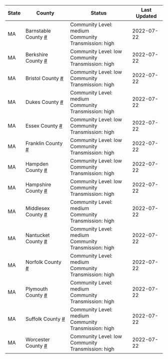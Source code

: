 State | County | Status | Last Updated
--- | --- | --- | --- 
MA | Barnstable County <a href="#barnstable_county">#</a> | <a name="barnstable_county"></a>Community Level: medium<br/>Community Transmission: high | 2022-07-22
MA | Berkshire County <a href="#berkshire_county">#</a> | <a name="berkshire_county"></a>Community Level: low<br/>Community Transmission: high | 2022-07-22
MA | Bristol County <a href="#bristol_county">#</a> | <a name="bristol_county"></a>Community Level: low<br/>Community Transmission: high | 2022-07-22
MA | Dukes County <a href="#dukes_county">#</a> | <a name="dukes_county"></a>Community Level: medium<br/>Community Transmission: high | 2022-07-22
MA | Essex County <a href="#essex_county">#</a> | <a name="essex_county"></a>Community Level: low<br/>Community Transmission: high | 2022-07-22
MA | Franklin County <a href="#franklin_county">#</a> | <a name="franklin_county"></a>Community Level: low<br/>Community Transmission: high | 2022-07-22
MA | Hampden County <a href="#hampden_county">#</a> | <a name="hampden_county"></a>Community Level: low<br/>Community Transmission: high | 2022-07-22
MA | Hampshire County <a href="#hampshire_county">#</a> | <a name="hampshire_county"></a>Community Level: low<br/>Community Transmission: high | 2022-07-22
MA | Middlesex County <a href="#middlesex_county">#</a> | <a name="middlesex_county"></a>Community Level: medium<br/>Community Transmission: high | 2022-07-22
MA | Nantucket County <a href="#nantucket_county">#</a> | <a name="nantucket_county"></a>Community Level: medium<br/>Community Transmission: high | 2022-07-22
MA | Norfolk County <a href="#norfolk_county">#</a> | <a name="norfolk_county"></a>Community Level: medium<br/>Community Transmission: high | 2022-07-22
MA | Plymouth County <a href="#plymouth_county">#</a> | <a name="plymouth_county"></a>Community Level: medium<br/>Community Transmission: high | 2022-07-22
MA | Suffolk County <a href="#suffolk_county">#</a> | <a name="suffolk_county"></a>Community Level: medium<br/>Community Transmission: high | 2022-07-22
MA | Worcester County <a href="#worcester_county">#</a> | <a name="worcester_county"></a>Community Level: low<br/>Community Transmission: high | 2022-07-22
